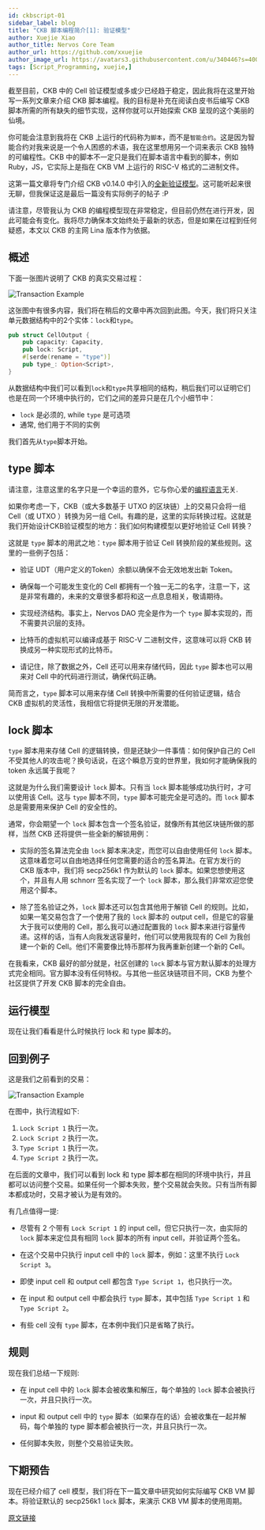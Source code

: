 ```yaml
---
id: ckbscript-01
sidebar_label: blog
title: "CKB 脚本编程简介[1]: 验证模型"
author: Xuejie Xiao
author_title: Nervos Core Team
author_url: https://github.com/xxuejie
author_image_url: https://avatars3.githubusercontent.com/u/340446?s=400&v=4
tags: [Script_Programming, xuejie,]
---
```


截至目前，CKB 中的 Cell 验证模型或多或少已经趋于稳定，因此我将在这里开始写一系列文章来介绍 CKB 脚本编程。我的目标是补充在阅读白皮书后编写 CKB 脚本所需的所有缺失的细节实现，这样你就可以开始探索 CKB 呈现的这个美丽的仙境。

<!--truncate-->

你可能会注意到我将在 CKB 上运行的代码称为`脚本`，而不是`智能合约`。这是因为智能合约对我来说是一个令人困惑的术语，我在这里想用另一个词来表示 CKB 独特的可编程性。CKB 中的脚本不一定只是我们在脚本语言中看到的脚本，例如 Ruby，JS，它实际上是指在 CKB VM 上运行的 RISC-V 格式的二进制文件。

这第一篇文章将专门介绍 CKB v0.14.0 中引入的[全新验证模型](https://github.com/nervosnetwork/ckb/pull/913)。这可能听起来很无聊，但我保证这是最后一篇没有实际例子的帖子 :P

请注意，尽管我认为 CKB 的编程模型现在非常稳定，但目前仍然在进行开发，因此可能会有变化。我将尽力确保本文始终处于最新的状态，但是如果在过程到任何疑惑，本文以 CKB 的主网 Lina 版本作为依据。

## 概述

下面一张图片说明了 CKB 的真实交易过程：

![Transaction Example](/img/blog/tx.svg)

这张图中有很多内容，我们将在稍后的文章中再次回到此图。今天，我们将只关注单元数据结构中的2个实体：`lock`和`type`。

```rust
pub struct CellOutput {
    pub capacity: Capacity,
    pub lock: Script,
    #[serde(rename = "type")]
    pub type_: Option<Script>,
}
```

从数据结构中我们可以看到`lock`和`type`共享相同的结构，稍后我们可以证明它们也是在同一个环境中执行的，它们之间的差异只是在几个小细节中：

* `lock` 是必须的, while `type` 是可选项
* 通常, 他们用于不同的实例

我们首先从`type`脚本开始。

## type 脚本

请注意，注意这里的名字只是一个幸运的意外，它与你心爱的[编程语言](https://www.typescriptlang.org/)无关.

如果你考虑一下，CKB（或大多数基于 UTXO 的区块链）上的交易只会将一组 Cell（或 UTXO ）转换为另一组 Cell。有趣的是，这里的实际转换过程。这就是我们开始设计CKB验证模型的地方：我们如何构建模型以更好地验证 Cell 转换？

这就是 `type` 脚本的用武之地：`type` 脚本用于验证 Cell 转换阶段的某些规则。这里的一些例子包括：

* 验证 UDT（用户定义的Token）余额以确保不会无效地发出新 Token。

* 确保每一个可能发生变化的 Cell 都拥有一个独一无二的名字，注意一下，这是非常有趣的，未来的文章很多都将和这一点息息相关，敬请期待。

* 实现经济结构。事实上，Nervos DAO 完全是作为一个 `type` 脚本实现的，而不需要共识层的支持。

* 比特币的虚拟机可以编译成基于 RISC-V 二进制文件，这意味可以将 CKB 转换成另一种实现形式的比特币。

* 请记住，除了数据之外，Cell 还可以用来存储代码，因此 `type` 脚本也可以用来对 Cell 中的代码进行测试，确保代码正确。

简而言之，`type` 脚本可以用来存储 Cell 转换中所需要的任何验证逻辑，结合 CKB 虚拟机的灵活性，我相信它将提供无限的开发潜能。

## lock 脚本

`type` 脚本用来存储 Cell 的逻辑转换，但是还缺少一件事情：如何保护自己的 Cell 不受其他人的攻击呢？换句话说，在这个瞬息万变的世界里，我如何才能确保我的 token 永远属于我呢？

这就是为什么我们需要设计 `lock` 脚本。只有当 `lock` 脚本能够成功执行时，才可以使用该 Cell。这与 `type` 脚本不同，`type` 脚本可能完全是可选的。而 `lock` 脚本总是需要用来保护 Cell 的安全性的。

通常，你会期望一个 `lock` 脚本包含一个签名验证，就像所有其他区块链所做的那样，当然 CKB 还将提供一些全新的解锁用例：

* 实际的签名算法完全由 `lock` 脚本来决定，而您可以自由使用任何 `lock` 脚本。这意味着您可以自由地选择任何您需要的适合的签名算法。在官方发行的 CKB 版本中，我们将 secp256k1 作为默认的 `lock` 脚本。如果您想使用这个，并且有人用 schnorr 签名实现了一个 `lock` 脚本，那么我们非常欢迎您使用这个脚本。

* 除了签名验证之外，`lock` 脚本还可以包含其他用于解锁 Cell 的规则。比如，如果一笔交易包含了一个使用了我的 `lock` 脚本的 output cell，但是它的容量大于我可以使用的 Cell，那么我可以通过配置我的 `lock` 脚本来进行容量传递。这样的话，当有人向我发送容量时，他们可以使用我现有的 Cell 为我创建一个新的 Cell。他们不需要像比特币那样为我再重新创建一个新的 Cell。

在我看来，CKB 最好的部分就是，社区创建的 `lock` 脚本与官方默认脚本的处理方式完全相同。官方脚本没有任何特权。与其他一些区块链项目不同，CKB 为整个社区提供了开发 CKB 脚本的完全自由。


## 运行模型

现在让我们看看是什么时候执行 lock 和 type 脚本的。

## 回到例子

这是我们之前看到的交易：

![Transaction Example](/img/blog/tx.svg)

在图中，执行流程如下:

 1. `Lock Script 1` 执行一次。
 2. `Lock Script 2` 执行一次。
 3. `Type Script 1` 执行一次。
 4. `Type Script 2` 执行一次。

在后面的文章中，我们可以看到 lock 和 type 脚本都在相同的环境中执行，并且都可以访问整个交易。如果任何一个脚本失败，整个交易就会失败。只有当所有脚本都成功时，交易才被认为是有效的。

有几点值得一提:

* 尽管有 2 个带有 `Lock Script 1` 的 input cell，但它只执行一次，由实际的 `lock` 脚本来定位具有相同 `lock` 脚本的所有 input cell，并验证两个签名。

* 在这个交易中只执行 input cell 中的 `lock` 脚本，例如：这里不执行 `Lock Script 3`。

* 即使 input cell 和 output cell 都包含 `Type Script 1`，也只执行一次。

* 在 input 和 output cell 中都会执行 `type` 脚本，其中包括 `Type Script 1` 和 `Type Script 2`。

* 有些 cell 没有 `type` 脚本，在本例中我们只是省略了执行。

## 规则

现在我们总结一下规则:

* 在 input cell 中的 `lock` 脚本会被收集和解压，每个单独的 `lock` 脚本会被执行一次，并且只执行一次。

* input 和 output cell 中的 `type` 脚本（如果存在的话）会被收集在一起并解码，每个单独的 type 脚本都会被执行一次，并且只执行一次。

* 任何脚本失败，则整个交易验证失败。

## 下期预告

现在已经介绍了 cell 模型，我们将在下一篇文章中研究如何实际编写 CKB VM 脚本。将验证默认的 secp256k1 `lock` 脚本，来演示 CKB VM 脚本的使用周期。

[原文链接](https://xuejie.space/2019_07_05_introduction_to_ckb_script_programming_validation_model/)